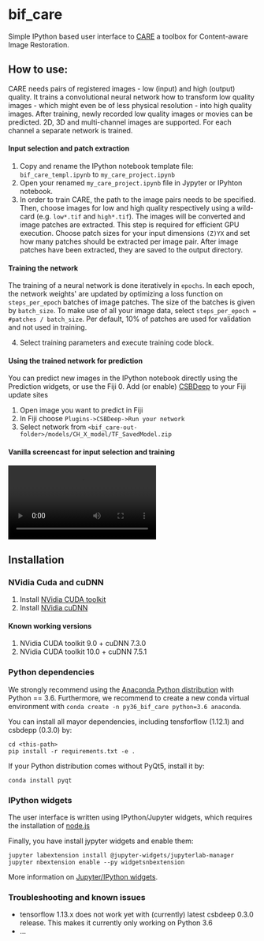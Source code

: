 # bif_care
Simple IPython based user interface to [CARE](http://csbdeep.bioimagecomputing.com/) a toolbox for Content-aware Image Restoration.

## How to use:
CARE needs pairs of registered images - low (input) and high (output) quality. It trains a convolutional neural network how to transform low quality images - which might even be of less physical resolution - into high quality images. After training, newly recorded low quality images or movies can be predicted. 2D, 3D and multi-channel images are supported. For each channel a separate network is trained.

#### Input selection and patch extraction
1. Copy and rename the IPython notebook template file: `bif_care_templ.ipynb` to `my_care_project.ipynb`
2. Open your renamed `my_care_project.ipynb` file in Jypyter or IPyhton notebook.
3. In order to train CARE, the path to the image pairs needs to be specified. Then, choose images for low and high quality respectively using a wild-card (e.g. `low*.tif` and `high*.tif`). The images will be converted and image patches are extracted. This step is required for efficient GPU execution. Choose patch sizes for your input dimensions `(Z)YX` and set how many patches should be extracted per image pair. After image patches have been extracted, they are saved to the output directory. 

#### Training the network
The training of a neural network is done iteratively in `epochs`. In each epoch, the network weights' are updated by optimizing a loss function on `steps_per_epoch` batches of image patches. The size of the batches is given by `batch_size`. To make use of all your image data, select `steps_per_epoch = #patches / batch_size`. Per default, 10% of patches are used for validation and not used in training.

4. Select training parameters and execute training code block.

#### Using the trained network for prediction
You can predict new images in the IPython notebook directly using the Prediction widgets, or use the Fiji
0. Add (or enable) [CSBDeep](http://sites.imagej.net/CSBDeep/) to your Fiji update sites
1. Open image you want to predict in Fiji
2. In Fiji choose `Plugins->CSBDeep->Run your network`
3. Select network from `<bif_care-out-folder>/models/CH_X_model/TF_SavedModel.zip`

#### Vanilla screencast for input selection and training
![bif_care User interface](vid/bif_care_demo_01.mp4)

## Installation
### NVidia Cuda and cuDNN
1. Install [NVidia CUDA toolkit](https://developer.nvidia.com/cuda-toolkit-archive)
2. Install [NVidia cuDNN](https://developer.nvidia.com/cudnn)

#### Known working versions
1. NVidia CUDA toolkit  9.0 + cuDNN 7.3.0
2. NVidia CUDA toolkit 10.0 + cuDNN 7.5.1

### Python dependencies
We strongly recommend using the [Anaconda Python distribution](https://www.anaconda.com/distribution/) with Python == 3.6. Furthermore, we recommend to create a new conda virtual environment with `conda create -n py36_bif_care python=3.6 anaconda`.

You can install all mayor dependencies, including tensforflow (1.12.1) and csbdepp (0.3.0) by:

```
cd <this-path>
pip install -r requirements.txt -e .
```

If your Python distribution comes without PyQt5, install it by:

```
conda install pyqt
```

### IPython widgets
The user interface is written using IPython/Jupyter widgets, which requires the installation of [node.js]([nodejs](https://nodejs.org/en/))

Finally, you have install jypyter widgets and enable them:

```
jupyter labextension install @jupyter-widgets/jupyterlab-manager
jupyter nbextension enable --py widgetsnbextension

```
More information on [Jupyter/IPython widgets](https://ipywidgets.readthedocs.io/en/stable/user_install.html).


### Troubleshooting and known issues
* tensorflow 1.13.x does not work yet with (currently) latest csbdeep 0.3.0 release. This makes it currently only working on Python 3.6
* ...




